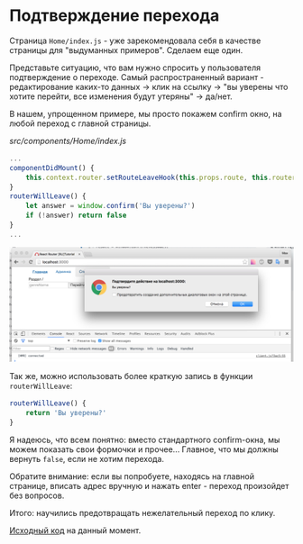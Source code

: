 # Подтверждение перехода

Страница `Home/index.js` - уже зарекомендовала себя в качестве страницы для "выдуманных примеров". Сделаем еще один.

Представьте ситуацию, что вам нужно спросить у пользователя подтверждение о переходе. Самый распространенный вариант - редактирование каких-то данных -> клик на ссылку -> "вы уверены что хотите перейти, все изменения будут утеряны" -> да/нет.

В нашем, упрощенном примере, мы просто покажем confirm окно, на любой переход с главной страницы.

_src/components/Home/index.js_

```js
...
componentDidMount() {
    this.context.router.setRouteLeaveHook(this.props.route, this.routerWillLeave)
}
routerWillLeave() {
    let answer = window.confirm('Вы уверены?')
    if (!answer) return false
}
...
```

![Скриншот подтверждения](confirm_nav.jpg)

Так же, можно использовать более краткую запись в функции `routerWillLeave`:

```js
routerWillLeave() {
    return 'Вы уверены?'
}
```

Я надеюсь, что всем понятно: вместо стандартного confirm-окна, мы можем показать свои формочки и прочее... Главное, что мы должны вернуть `false`, если не хотим перехода.

Обратите внимание: если вы попробуете, находясь на главной странице, вписать адрес вручную и нажать enter - переход произойдет без вопросов.

Итого: научились предотвращать нежелательный переход по клику.

[Исходный код](https://github.com/maxfarseer/react-router-ru-tutorial/tree/prevent_navigate) на данный момент.
